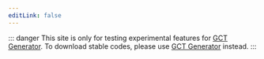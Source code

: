 ```yaml
---
editLink: false
---
```


::: danger
This site is only for testing experimental features for [GCT Generator](https://gct.zint.ch/).
To download stable codes, please use [GCT Generator](https://gct.zint.ch/) instead.
:::

<Generator />
